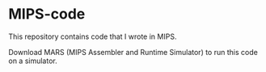 # MIPS-code
This repository contains code that I wrote in MIPS.

Download MARS (MIPS Assembler and Runtime Simulator) to run this code on a simulator.